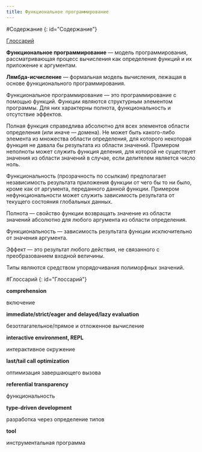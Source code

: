 ```yaml
---
title: Функциональное программирование
---
```


#Содержание
{: id="Содержание"}

[Глоссарий](#Глоссарий)

**Функциональное программирование** — модель программирования, рассматривающая процесс вычисления как определение функций и их приложение к аргументам.

**Лямбда-исчисление** — формальная модель вычисления, лежащая в основе функционального программирования.

Функциональное программирование — это программирование с помощью функций. Функции являются структурным элементом программы. Для них характерны полнота, функциональность и отсутствие эффектов.

Полная функция справедлива абсолютно для всех элементов области определения (или иначе — домена). Не может быть какого-либо элемента из множества области определения, для которого некоторая функция не давала бы результата из области значений. Примером неполноты может служить функция деления, для которой не существует значения из области значений в случае, если делителем является число ноль.

Функциональность (прозрачность по ссылкам) предполагает независимость результата приложения функции от чего бы то ни было, кроме как от аргумента, переданного данной функции. Примером нефункциональности может служить зависимость результата от текущего состояния глобальных данных.

Полнота — свойство функции возвращать значение из области значений абсолютно для любого аргумента из области определения.

Функциональность — зависимость результата функции исключительно от значения аргумента.

Эффект — это результат любого действия, не связанного с преобразованием входной величины.

Типы являются средством упорядочивания полиморфных значений.

#Глоссарий
{: id="Глоссарий"}

**comprehension**

включение

**immediate/strict/eager and delayed/lazy evaluation**

безотлагательное/прямое и отложенное вычисление

**interactive environment, REPL**

интерактивное окружение

**last/tail call optimization**

оптимизация завершающего вызова

**referential transparency**

функциональность

**type-driven development**

разработка через определение типов

**tool**

инструментальная программа
